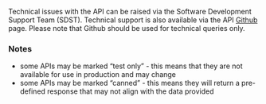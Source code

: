Technical issues with the API can be raised via the Software Development Support Team (SDST). Technical support is also available via the API [Github](https://github.com/hmrc/self-assessment-api/issues) page. Please note that Github should be used for technical queries only.

### Notes ###
* some APIs may be marked “test only” - this means that they are not available for use in production and may change
* some APIs may be marked “canned” - this means they will return a pre-defined response that may not align with the data provided